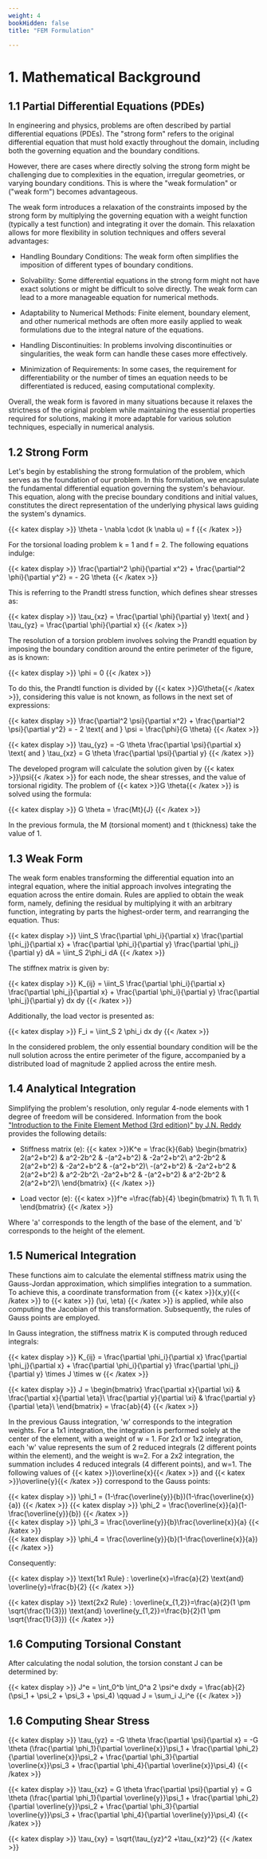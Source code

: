 ```yaml
---
weight: 4
bookHidden: false
title: "FEM Formulation"

---
```


# 1. Mathematical Background

## 1.1 Partial Differential Equations (PDEs)

In engineering and physics, problems are often described by partial differential equations (PDEs). The "strong form" refers to the original differential equation that must hold exactly throughout the domain, including both the governing equation and the boundary conditions.

However, there are cases where directly solving the strong form might be challenging due to complexities in the equation, irregular geometries, or varying boundary conditions. This is where the "weak formulation" or ("weak form") becomes advantageous.

The weak form introduces a relaxation of the constraints imposed by the strong form by multiplying the governing equation with a weight function (typically a test function) and integrating it over the domain. This relaxation allows for more flexibility in solution techniques and offers several advantages:

- Handling Boundary Conditions: The weak form often simplifies the imposition of different types of boundary conditions.

- Solvability: Some differential equations in the strong form might not have exact solutions or might be difficult to solve directly. The weak form can lead to a more manageable equation for numerical methods.

- Adaptability to Numerical Methods: Finite element, boundary element, and other numerical methods are often more easily applied to weak formulations due to the integral nature of the equations.

- Handling Discontinuities: In problems involving discontinuities or singularities, the weak form can handle these cases more effectively.

- Minimization of Requirements: In some cases, the requirement for differentiability or the number of times an equation needs to be differentiated is reduced, easing computational complexity.

Overall, the weak form is favored in many situations because it relaxes the strictness of the original problem while maintaining the essential properties required for solutions, making it more adaptable for various solution techniques, especially in numerical analysis.

## 1.2 Strong Form

Let's begin by establishing the strong formulation of the problem, which serves as the foundation of our problem. In this formulation, we encapsulate the fundamental differential equation governing the system's behaviour. This equation, along with the precise boundary conditions and initial values, constitutes the direct representation of the underlying physical laws guiding the system's dynamics.

{{< katex display >}}
\theta - \nabla \cdot (k \nabla u) = f
{{< /katex >}}

For the torsional loading problem k = 1 and f = 2. The following equations indulge:

{{< katex display >}}
\frac{\partial^2 \phi}{\partial x^2} + \frac{\partial^2 \phi}{\partial y^2} = - 2G \theta
{{< /katex >}}

This is referring to the Prandtl stress function, which defines shear stresses as:

{{< katex display >}}
\tau_{xz} = \frac{\partial \phi}{\partial y} \text{    and    } \tau_{yz} = \frac{\partial \phi}{\partial x}
{{< /katex >}}

The resolution of a torsion problem involves solving the Prandtl equation by imposing the boundary condition around the entire perimeter of the figure, as is known:

{{< katex display >}}
\phi = 0
{{< /katex >}}

To do this, the Prandtl function is divided by {{< katex >}}G\theta{{< /katex >}}, considering this value is not known, as follows in the next set of expressions:

{{< katex display >}}
\frac{\partial^2 \psi}{\partial x^2} + \frac{\partial^2 \psi}{\partial y^2} = - 2 \text{    and    } \psi = \frac{\phi}{G \theta}
{{< /katex >}}


{{< katex display >}}
\tau_{yz} = -G \theta \frac{\partial \psi}{\partial x} \text{    and    } \tau_{xz} = G \theta \frac{\partial \psi}{\partial y}
{{< /katex >}}

The developed program will calculate the solution given by {{< katex >}}\psi{{< /katex >}} for each node, the shear stresses, and the value of torsional rigidity. The problem of {{< katex >}}G \theta{{< /katex >}} is solved using the formula:

{{< katex display >}}
G \theta = \frac{Mt}{J}
{{< /katex >}}

In the previous formula, the M (torsional moment) and t (thickness) take the value of 1.

## 1.3 Weak Form

The weak form enables transforming the differential equation into an integral equation, where the initial approach involves integrating the equation across the entire domain. Rules are applied to obtain the weak form, namely, defining the residual by multiplying it with an arbitrary function, integrating by parts the highest-order term, and rearranging the equation. Thus:

{{< katex display >}}
\iint_S \frac{\partial \phi_i}{\partial x} \frac{\partial \phi_j}{\partial x} + \frac{\partial \phi_i}{\partial y} \frac{\partial \phi_j}{\partial y} dA = \iint_S 2\phi_i dA
{{< /katex >}}

The stiffnex matrix is given by:

{{< katex display >}}
K_{ij} = \iint_S \frac{\partial \phi_i}{\partial x} \frac{\partial \phi_j}{\partial x} + \frac{\partial \phi_i}{\partial y} \frac{\partial \phi_j}{\partial y} dx dy
{{< /katex >}}

Additionally, the load vector is presented as:

{{< katex display >}}
F_i = \iint_S 2 \phi_i dx dy
{{< /katex >}}

In the considered problem, the only essential boundary condition will be the null solution across the entire perimeter of the figure, accompanied by a distributed load of magnitude 2 applied across the entire mesh.

## 1.4 Analytical Integration

Simplifying the problem's resolution, only regular 4-node elements with 1 degree of freedom will be considered. Information from the book ["Introduction to the Finite Element Method (3rd edition)" by J.N. Reddy](https://books.google.at/books/about/An_Introduction_to_the_Finite_Element_Me.html?id=8gqnRwAACAAJ&redir_esc=y) provides the following details:

- Stiffness matrix (e): {{< katex >}}K^e = \frac{k}{6ab}  \begin{bmatrix}
2(a^2+b^2) & a^2-2b^2 & -(a^2+b^2) & -2a^2+b^2\\
a^2-2b^2 & 2(a^2+b^2) & -2a^2+b^2 & -(a^2+b^2)\\
-(a^2+b^2) & -2a^2+b^2 & 2(a^2+b^2) & a^2-2b^2\\
-2a^2+b^2 & -(a^2+b^2) & a^2-2b^2 & 2(a^2+b^2)\\
\end{bmatrix}   {{< /katex >}}

- Load vector (e): {{< katex >}}f^e =\frac{fab}{4} \begin{bmatrix}
1\\
1\\
1\\
1\\
\end{bmatrix}   {{< /katex >}}

Where 'a' corresponds to the length of the base of the element, and 'b' corresponds to the height of the element.

## 1.5 Numerical Integration

These functions aim to calculate the elemental stiffness matrix using the Gauss-Jordan approximation, which simplifies integration to a summation. To achieve this, a coordinate transformation from {{< katex >}}(x,y){{< /katex >}} to {{< katex >}} (\xi, \eta) {{< /katex >}} is applied, while also computing the Jacobian of this transformation. Subsequently, the rules of Gauss points are employed.

In Gauss integration, the stiffness matrix K is computed through reduced integrals:

{{< katex display >}}
K_{ij} = \frac{\partial \phi_i}{\partial x} \frac{\partial \phi_j}{\partial x} + \frac{\partial \phi_i}{\partial y} \frac{\partial \phi_j}{\partial y} \times J \times w
{{< /katex >}}

{{< katex display >}}
J = \begin{bmatrix}
\frac{\partial x}{\partial \xi} & \frac{\partial x}{\partial \eta}\\
\frac{\partial y}{\partial \xi} & \frac{\partial y}{\partial \eta}\\
\end{bmatrix}  = \frac{ab}{4}
{{< /katex >}}  

In the previous Gauss integration, 'w' corresponds to the integration weights. For a 1x1 integration, the integration is performed solely at the center of the element, with a weight of w = 1. For 2x1 or 1x2 integration, each 'w' value represents the sum of 2 reduced integrals (2 different points within the element), and the weight is w=2. For a 2x2 integration, the summation includes 4 reduced integrals (4 different points), and w=1. The following values of {{< katex >}}\overline{x}{{< /katex >}} and {{< katex >}}\overline{y}{{< /katex >}} correspond to the Gauss points:

{{< katex display >}}
\phi_1 = (1-\frac{\overline{y}}{b})(1-\frac{\overline{x}}{a})
{{< /katex >}}
{{< katex display >}}
\phi_2 = \frac{\overline{x}}{a}(1-\frac{\overline{y}}{b})
{{< /katex >}}   
{{< katex display >}}
\phi_3 = \frac{\overline{y}}{b}\frac{\overline{x}}{a}
{{< /katex >}}   
{{< katex display >}}
\phi_4 = \frac{\overline{y}}{b}(1-\frac{\overline{x}}{a})
{{< /katex >}}   

Consequently:

{{< katex display >}} \text{1x1 Rule} : \overline{x}=\frac{a}{2} \text{and} \overline{y}=\frac{b}{2}
{{< /katex >}}

{{< katex display >}} \text{2x2 Rule} : \overline{x_{1,2}}=\frac{a}{2}(1 \pm \sqrt{\frac{1}{3}}) \text{and} \overline{y_{1,2}}=\frac{b}{2}(1 \pm \sqrt{\frac{1}{3}})
{{< /katex >}}  

## 1.6 Computing Torsional Constant 

After calculating the nodal solution, the torsion constant J can be determined by:

{{< katex display >}}
J^e = \int_0^b \int_0^a 2 \psi^e dxdy = \frac{ab}{2}(\psi_1 + \psi_2 + \psi_3 + \psi_4) \qquad J = \sum_i J_i^e
{{< /katex >}}  

## 1.6 Computing Shear Stress

{{< katex display >}}
\tau_{yz} =  -G \theta \frac{\partial \psi}{\partial x} = -G \theta (\frac{\partial \phi_1}{\partial \overline{x}}\psi_1 + \frac{\partial \phi_2}{\partial \overline{x}}\psi_2 + \frac{\partial \phi_3}{\partial \overline{x}}\psi_3 + \frac{\partial \phi_4}{\partial \overline{x}}\psi_4)
{{< /katex >}}  

{{< katex display >}}
\tau_{xz} =  G \theta \frac{\partial \psi}{\partial y} = G \theta (\frac{\partial \phi_1}{\partial \overline{y}}\psi_1 + \frac{\partial \phi_2}{\partial \overline{y}}\psi_2 + \frac{\partial \phi_3}{\partial \overline{y}}\psi_3 + \frac{\partial \phi_4}{\partial \overline{y}}\psi_4)
{{< /katex >}} 

{{< katex display >}}
\tau_{xy} = \sqrt{\tau_{yz}^2 +\tau_{xz}^2}
{{< /katex >}} 






